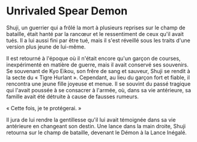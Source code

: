 # Unrivaled Spear Demon
Shuji, un guerrier qui a frôlé la mort à plusieurs reprises sur le champ de bataille, était hanté par la rancœur et le ressentiment de ceux qu'il avait tués. Il a lui aussi fini par être tué, mais il s'est réveillé sous les traits d'une version plus jeune de lui-même.

Il est retourné à l'époque où il n'était encore qu'un garçon de courses, inexpérimenté en matière de guerre, mais il avait conservé ses souvenirs. Se souvenant de Kyo Eikou, son frêre de sang et sauveur, Shuji se rendit à la secte du « Tigre Hurlant ». Cependant, au lieu du garçon fort et fiable, il rencontra une jeune fille joyeuse et menue. Il se souvint du passé tragique qui l'avait poussée à se consacrer à l'armée, où, dans sa vie antérieure, sa famille avait été détruite à cause de fausses rumeurs.

« Cette fois, je te protégerai. »

Il jura de lui rendre la gentillesse qu'il lui avait témoignée dans sa vie antérieure en changeant son destin. Une lance dans la main droite, Shuji retourna sur le champ de bataille, devenant le Démon à la Lance Inégalé.